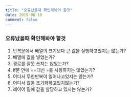 ```yaml
---
title: "오류났을때 확인해봐야 할것"
date: 2019-06-10
comment: false
---
```


### 오류났을때 확인해봐야 할것



1. 반복문에서 배열의 크기보다 큰 값을 실행하고있지는 않는가?
2. 배열에 값을 넣었는가?
3. 경로를 잘못 쓰지는 않았는가?
4. if문 안에 ==대신 =를 사용하지는 않았는가?
5. 어디서 무한반복이 일어나고있지는 않는가?
6. 어디서 값을 초기화하고있지않는가?
7. 레이어 밑에 값을 할당하고 있지는 않는가?

